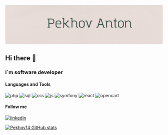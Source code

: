 

[![Header](https://github.com/Pekhov14/Pekhov14/blob/main/assets/header.jpeg)](https://www.linkedin.com/in/anton-pekhov/)


## Hi there 👋
### I`m software developer


#### Languages and Tools
![php](https://img.shields.io/badge/PHP-090909?style=for-the-badge&logo=php)
![sql](https://img.shields.io/badge/SQL-090909?style=for-the-badge&logo=postgresql)
![css](https://img.shields.io/badge/html/css-090909?style=for-the-badge)
![js](https://img.shields.io/badge/JS-090909?style=for-the-badge&logo=javascript)
![symfony](https://img.shields.io/badge/symfony-090909?style=for-the-badge&logo=symfony)
![react](https://img.shields.io/badge/react-090909?style=for-the-badge&logo=react)
![opencart](https://img.shields.io/badge/opencart-090909?style=for-the-badge)

#### Follow me
[![linkedin](https://img.shields.io/badge/Linkedin-090909?style=for-the-badge&logo=linkedin&logoColor=007BB6)](https://www.linkedin.com/in/anton-pekhov)

[![Pekhov14 GitHub stats](https://github-readme-stats.vercel.app/api?username=Pekhov14&count_private=true&show_icons=true&theme=radical)](https://github.com/Pekhov14)

